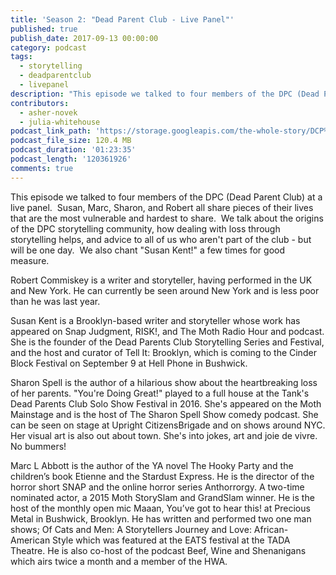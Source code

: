 ```yaml
---
title: 'Season 2: "Dead Parent Club - Live Panel"'
published: true
publish_date: 2017-09-13 00:00:00
category: podcast
tags:
  - storytelling
  - deadparentclub
  - livepanel
description: "This episode we talked to four members of the DPC (Dead Parent Club) at a live panel. \_Susan, Marc, Sharon, and Robert all share pieces of their lives that are the most vulnerable and hardest to share. \_We talk about the origins of the DPC storytelling community, how dealing with loss through storytelling helps, and advice to all of us who aren't part of the club - but will be one day. \_We also chant \"Susan Kent!\" a few times for good measure."
contributors:
  - asher-novek
  - julia-whitehouse
podcast_link_path: 'https://storage.googleapis.com/the-whole-story/DCP%20Final%20Mixdown%201.mp3'
podcast_file_size: 120.4 MB
podcast_duration: '01:23:35'
podcast_length: '120361926'
comments: true
---
```



This episode we talked to four members of the DPC (Dead Parent Club) at a live panel. &nbsp;Susan, Marc, Sharon, and Robert all share pieces of their lives that are the most vulnerable and hardest to share. &nbsp;We talk about the origins of the DPC storytelling community, how dealing with loss through storytelling helps, and advice to all of us who aren't part of the club - but will be one day. &nbsp;We also chant "Susan Kent!" a few times for good measure. &nbsp;

Robert Commiskey is a writer and storyteller, having performed in the UK and New York. He can currently be seen around New York and is less poor than he was last year.&nbsp;

Susan Kent is a Brooklyn-based writer and storyteller whose work has appeared on Snap Judgment, RISK!, and The Moth Radio Hour and podcast. She is the founder of the Dead Parents Club Storytelling Series and Festival, and the host and curator of Tell It: Brooklyn, which is coming to the Cinder Block Festival on September 9 at Hell Phone in Bushwick.

Sharon Spell ​is the author of a hilarious show about the heartbreaking loss of her parents​. "You're Doing Great!" played to a full house at the Tank's Dead Parents Club Solo Show Festival in 2016. She's appeared on the Moth Mainstage and ​is the ​host of The Sharon Spell Show comedy podcast​. She can be seen on stage at U​pright ​C​itizens ​B​rigade​ and ​on shows ​around NYC. Her visual art is also out about town. She's into jokes, art and joie de vivre. No bummers!

Marc L Abbott is the author of the YA novel The Hooky Party and the children’s book Etienne and the Stardust Express. He is the director of the horror short SNAP and the online horror series Anthorrorgy. A two-time nominated actor, a 2015 Moth StorySlam and GrandSlam winner. He is the host of the monthly open mic Maaan, You’ve got to hear this! at Precious Metal in Bushwick, Brooklyn. He has written and performed two one man shows; Of Cats and Men: A Storytellers Journey and Love: African-American Style which was featured at the EATS festival at the TADA Theatre. He is also co-host of the podcast Beef, Wine and Shenanigans which airs twice a month and a member of the HWA. &nbsp;